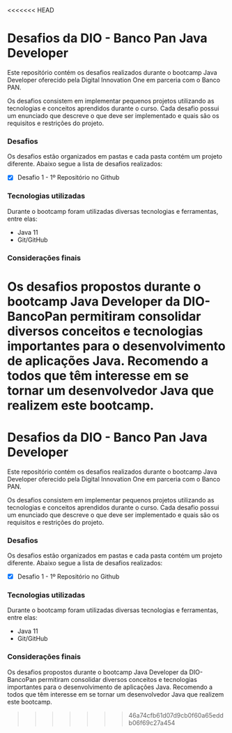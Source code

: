 <<<<<<< HEAD
# Desafios da DIO - Banco Pan Java Developer

Este repositório contém os desafios realizados durante o bootcamp Java Developer oferecido pela Digital Innovation One em parceria com o Banco PAN.

Os desafios consistem em implementar pequenos projetos utilizando as tecnologias e conceitos aprendidos durante o curso. Cada desafio possui um enunciado que descreve o que deve ser implementado e quais são os requisitos e restrições do projeto.

### Desafios
Os desafios estão organizados em pastas e cada pasta contém um projeto diferente. Abaixo segue a lista de desafios realizados:

- [x] Desafio 1 - 1º Repositório no Github

### Tecnologias utilizadas
Durante o bootcamp foram utilizadas diversas tecnologias e ferramentas, entre elas:

 - Java 11
 - Git/GitHub
 
 ### Considerações finais
Os desafios propostos durante o bootcamp Java Developer da DIO-BancoPan permitiram consolidar diversos conceitos e tecnologias importantes para o desenvolvimento de aplicações Java. Recomendo a todos que têm interesse em se tornar um desenvolvedor Java que realizem este bootcamp.
=======
# Desafios da DIO - Banco Pan Java Developer

Este repositório contém os desafios realizados durante o bootcamp Java Developer oferecido pela Digital Innovation One em parceria com o Banco PAN.

Os desafios consistem em implementar pequenos projetos utilizando as tecnologias e conceitos aprendidos durante o curso. Cada desafio possui um enunciado que descreve o que deve ser implementado e quais são os requisitos e restrições do projeto.

### Desafios
Os desafios estão organizados em pastas e cada pasta contém um projeto diferente. Abaixo segue a lista de desafios realizados:

- [x] Desafio 1 - 1º Repositório no Github

### Tecnologias utilizadas
Durante o bootcamp foram utilizadas diversas tecnologias e ferramentas, entre elas:

 - Java 11
 - Git/GitHub
 
 ### Considerações finais
Os desafios propostos durante o bootcamp Java Developer da DIO-BancoPan permitiram consolidar diversos conceitos e tecnologias importantes para o desenvolvimento de aplicações Java. Recomendo a todos que têm interesse em se tornar um desenvolvedor Java que realizem este bootcamp.
>>>>>>> 46a74cfb61d07d9cb0f60a65eddb06f69c27a454
